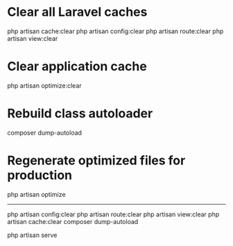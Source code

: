 # Clear all Laravel caches
php artisan cache:clear
php artisan config:clear
php artisan route:clear
php artisan view:clear

# Clear application cache
php artisan optimize:clear

# Rebuild class autoloader
composer dump-autoload

# Regenerate optimized files for production
php artisan optimize

---
php artisan config:clear
php artisan route:clear
php artisan view:clear
php artisan cache:clear
composer dump-autoload

php artisan serve
